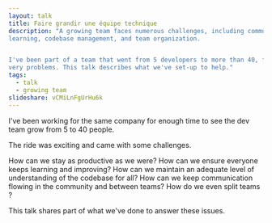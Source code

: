 ```yaml
---
layout: talk
title: Faire grandir une équipe technique
description: "A growing team faces numerous challenges, including communication, 
learning, codebase management, and team organization.


I've been part of a team that went from 5 developers to more than 40, facing these 
very problems. This talk describes what we've set-up to help."
tags:
  - talk
  - growing team
slideshare: vCMiLnFgUrHu6k
---
```


I've been working for the same company for enough time to see the dev team grow 
from 5 to 40 people.

The ride was exciting and came with some challenges. 

How can we stay as productive as we were? How can we ensure everyone keeps learning 
and improving? How can we maintain an adequate level of understanding of the codebase 
for all? How can we keep communication flowing in the community and between teams? 
How do we even split teams ?

This talk shares part of what we've done to answer these issues.

